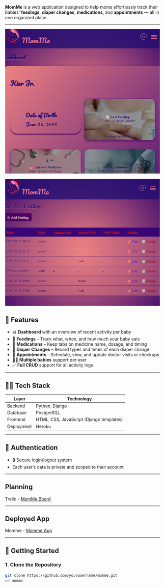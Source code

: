 **MomMe** is a web application designed to help moms effortlessly track their babies’ **feedings**, **diaper changes**, **medications**, and **appointments** — all in one organized place.

---

![dashboard of MomMe app](static/images/dashboard.png)


![feedings menu of MomMe app](static/images/testshot.png)



## 🌟 Features

- 📊 **Dashboard** with an overview of recent activity per baby  
- 🍼 **Feedings** – Track what, when, and how much your baby eats  
- 💊 **Medications** – Keep tabs on medicine name, dosage, and timing  
- 💩 **Diaper Changes** – Record types and times of each diaper change  
- 📅 **Appointments** – Schedule, view, and update doctor visits or checkups  
- 👩‍👧 **Multiple babies** support per user  
- ✅ **Full CRUD** support for all activity logs  

---

## 🧑‍💻 Tech Stack

| Layer        | Technology         |
|--------------|--------------------|
| Backend      | Python, Django     |
| Database     | PostgreSQL         |
| Frontend     | HTML, CSS, JavaScript (Django templates) |
| Deployment   | Heroku  |

---

## 🔐 Authentication

- 🔒 Secure login/logout system
- Each user’s data is private and scoped to their account

---
## Planning

Trello - [MomMe Board](https://trello.com/b/vU3MJhdC/momme)


---
## Deployed App

Momme - [Momme App](https://momme-3b787f93f096.herokuapp.com/)


---

## 🚀 Getting Started

### 1. Clone the Repository

```bash
git clone https://github.com/yourusername/momme.git
cd momme
